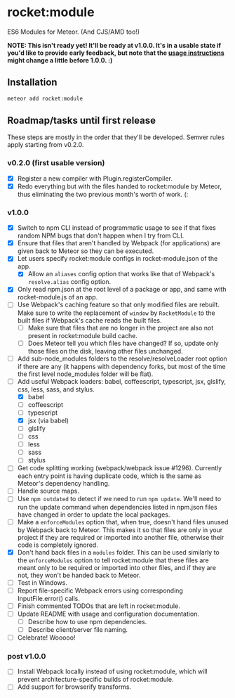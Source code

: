 rocket:module
=============

ES6 Modules for Meteor. (And CJS/AMD too!)

**NOTE: This isn't ready yet! It'll be ready at v1.0.0. It's in a usable state
if you'd like to provide early feedback, but note that the [usage
instructions](https://github.com/meteor-rocket/module-example-app) might change
a little before 1.0.0. :)**

Installation
------------

```sh
meteor add rocket:module
```

Roadmap/tasks until first release
---------------------------------

These steps are mostly in the order that they'll be developed. Semver rules
apply starting from v0.2.0.

### v0.2.0 (first usable version)
- [x] Register a new compiler with Plugin.registerCompiler.
- [x] Redo everything but with the files handed to rocket:module by Meteor,
      thus eliminating the two previous month's worth of work. (:

### v1.0.0
- [x] Switch to npm CLI instead of programmatic usage to see if that fixes
      random NPM bugs that don't happen when I try from CLI.
- [x] Ensure that files that aren't handled by Webpack (for applications) are
      given back to Meteor so they can be executed.
- [x] Let users specify rocket:module configs in rocket-module.json of the app.
  - [x] Allow an `aliases` config option that works like that of Webpack's
        `resolve.alias` config option.
- [x] Only read npm.json at the root level of a package or app, and same
      with rocket-module.js of an app.
- [ ] Use Webpack's caching feature so that only modified files are rebuilt.
      Make sure to write the replacement of `window` by `RocketModule` to the built
      files if Webpack's cache reads the built files.
  - [ ] Make sure that files that are no longer in the project are also not
        present in rocket:module build cache.
  - [ ] Does Meteor tell you which files have changed? If so, update only those
        files on the disk, leaving other files unchanged.
- [ ] Add sub-node_modules folders to the resolve/resolveLoader root option if
      there are any (it happens with dependency forks, but most of the time the
      first level node_modules folder will be flat).
- [ ] Add useful Webpack loaders: babel, coffeescript, typescript, jsx, glslify,
      css, less, sass, and stylus.
  - [x] babel
  - [ ] coffeescript
  - [ ] typescript
  - [x] jsx (via babel)
  - [ ] glslify
  - [ ] css
  - [ ] less
  - [ ] sass
  - [ ] stylus
- [ ] Get code splitting working (webpack/webpack issue #1296). Currently each
      entry point is having duplicate code, which is the same as Meteor's
      dependency handling.
- [ ] Handle source maps.
- [ ] Use `npm outdated` to detect if we need to run `npm update`. We'll need
      to run the update command when dependencies listed in npm.json files have
      changed in order to update the local packages.
- [ ] Make a `enforceModules` option that, when true, doesn't hand files unused
      by Webpack back to Meteor. This makes it so that files are only in your
      project if they are required or imported into another file, otherwise their
      code is completely ignored.
- [x] Don't hand back files in a `modules` folder. This can be used similarly
      to the `enforceModules` option to tell rocket:module that these files are
      meant only to be required or imported into other files, and if they are not,
      they won't be handed back to Meteor.
- [ ] Test in Windows.
- [ ] Report file-specific Webpack errors using corresponding InputFile.error() calls.
- [ ] Finish commented TODOs that are left in rocket:module.
- [ ] Update README with usage and configuration documentation.
  - [ ] Describe how to use npm dependencies.
  - [ ] Describe client/server file naming.
- [ ] Celebrate! Wooooo!

### post v1.0.0

- [ ] Install Webpack locally instead of using rocket:module, which will prevent architecture-specific builds of rocket:module.
- [ ] Add support for browserify transforms.
